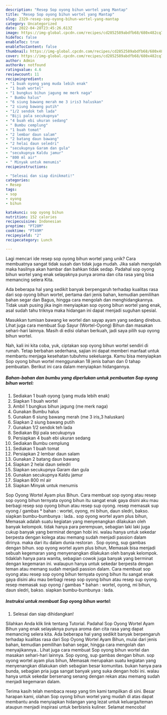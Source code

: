 ```yaml
---
description: "Resep Sop oyong bihun wortel yang Mantap"
title: "Resep Sop oyong bihun wortel yang Mantap"
slug: 2329-resep-sop-oyong-bihun-wortel-yang-mantap
category: Uncategorized
date: 2022-04-28T23:45:26.613Z
image: https://img-global.cpcdn.com/recipes/cd2852589abdfb68/680x482cq70/sop-oyong-bihun-wortel-foto-resep-utama.jpg
hideToc: false
enableToc: true
enableTocContent: false
thumbnail: https://img-global.cpcdn.com/recipes/cd2852589abdfb68/680x482cq70/sop-oyong-bihun-wortel-foto-resep-utama.jpg
cover: https://img-global.cpcdn.com/recipes/cd2852589abdfb68/680x482cq70/sop-oyong-bihun-wortel-foto-resep-utama.jpg
author: Admin
authorAv: notfound
ratingvalue: 4.6
reviewcount: 11
recipeingredient:
- "1 buah oyong yang muda lebih enak"
- "1 buah wortel"
- "1 bungkus bihun jagung me merk naga"
- " Bumbu halus"
- "6 siung bawang merah me 3 iris3 haluskan"
- "2 siung bawang putih"
- "1/2 sendok teh lada"
- "Biji pala secukupnya"
- "4 buah ebi ukuran sedang"
- " Bumbu cemplung"
- "1 buah tomat"
- "2 lembar daun salam"
- "2 batang daun bawang"
- "2 helai daun seledri"
- "secukupnya Garam dan gula"
- "secukupnya Kaldu jamur"
- "800 ml air"
- " Minyak untuk menumis"
recipeinstructions:

- "Selesai dan siap dinikmati!"
categories:
- Resep
tags:
- sop
- oyong
- bihun

katakunci: sop oyong bihun 
nutrition: 152 calories
recipecuisine: Indonesian
preptime: "PT28M"
cooktime: "PT49M"
recipeyield: "2"
recipecategory: Lunch

---
```





Lagi mencari ide resep sop oyong bihun wortel yang unik? Cara membuatnya sangat tidak susah dan tidak juga mudah. Jika salah mengolah maka hasilnya akan hambar dan bahkan tidak sedap. Padahal sop oyong bihun wortel yang enak selayaknya punya aroma dan cita rasa yang bisa memancing selera Kita.





Ada beberapa hal yang sedikit banyak berpengaruh terhadap kualitas rasa dari sop oyong bihun wortel, pertama dari jenis bahan, kemudian pemilihan bahan segar dan Bagus, hingga cara mengolah dan menghidangkannya. Tidak usah pusing jika ingin menyiapkan sop oyong bihun wortel yang enak,      asal sudah tahu triknya maka hidangan ini dapat menjadi suguhan spesial.














Masukkan tumisan bawang ke wortel dan sayap ayam yang sedang direbus. Lihat juga cara membuat Sup Sayur (Wortel-Oyong) Bihun dan masakan sehari-hari lainnya. Masih di edisi olahan berkuah, jadi saya pilih sup oyong bihun wortel.






Nah, kali ini kita coba, yuk, ciptakan sop oyong bihun wortel sendiri di rumah. Tetap berbahan sederhana, sajian ini dapat memberi manfaat untuk membantu menjaga kesehatan tubuhmu sekeluarga. Kamu bisa menyiapkan Sop oyong bihun wortel menggunakan 18 jenis bahan dan 0 tahap pembuatan. Berikut ini cara dalam menyiapkan hidangannya.

<!--inarticleads1-->

##### Bahan-bahan dan bumbu yang diperlukan untuk pembuatan Sop oyong bihun wortel:

1. Sediakan 1 buah oyong (yang muda lebih enak)
1. Siapkan 1 buah wortel
1. Ambil 1 bungkus bihun jagung (me merk naga)
1. Gunakan  Bumbu halus
1. Gunakan 6 siung bawang merah (me 3 iris,3 haluskan)
1. Siapkan 2 siung bawang putih
1. Gunakan 1/2 sendok teh lada
1. Sediakan Biji pala secukupnya
1. Persiapkan 4 buah ebi ukuran sedang
1. Sediakan  Bumbu cemplung
1. Sediakan 1 buah tomat
1. Persiapkan 2 lembar daun salam
1. Gunakan 2 batang daun bawang
1. Siapkan 2 helai daun seledri
1. Siapkan secukupnya Garam dan gula
1. Gunakan secukupnya Kaldu jamur
1. Siapkan 800 ml air
1. Siapkan  Minyak untuk menumis


Sop Oyong Wortel Ayam plus Bihun. Cara membuat sop oyong atau resep sop oyong bihun ternyata oyong bihun itu sangat enak gaya disini aku mau berbagi resep sop oyong bihun atau resep sup oyong. resep memasak sup oyong / gambas * bahan : wortel, oyong, mi bihun, daun sledri, bakso. siapkan bumbu-bumbunya : lada.. sop oyong wortel ayam plus bihun, Memasak adalah suatu kegiatan yang menyenangkan dilakukan oleh banyak kelompok. tidak hanya para perempuan, sebagian laki laki juga cukup banyak yang berminat dengan hobi ini. walau hanya untuk sekedar berpesta dengan kolega atau memang sudah menjadi passion dalam dirinya. maka dari itu dalam dunia restoran . Sop oyong, sup gambas dengan bihun. sop oyong wortel ayam plus bihun, Memasak bisa menjadi sebuah kegemaran yang menyenangkan dilakukan oleh banyak kelompok. tidaklah hanya para wanita, sebagian cowok juga banyak yang berminat dengan kegemaran ini. walaupun hanya untuk sekedar berpesta dengan teman atau memang sudah menjadi passion dalam. Cara membuat sop oyong atau resep sop oyong bihun ternyata oyong bihun itu sangat enak gaya disini aku mau berbagi resep sop oyong bihun atau resep sup oyong. resep memasak sup oyong / gambas * bahan : wortel, oyong, mi bihun, daun sledri, bakso. siapkan bumbu-bumbunya : lada. 

<!--inarticleads2-->

##### Instruksi untuk membuat Sop oyong bihun wortel:


1. Selesai dan siap dihidangkan!

Silahkan Anda klik link tentang Tutorial. Padahal Sop Oyong Wortel Ayam Bihun yang enak selayaknya punya aroma dan cita rasa yang dapat memancing selera kita. Ada beberapa hal yang sedikit banyak berpengaruh terhadap kualitas rasa dari Sop Oyong Wortel Ayam Bihun, mulai dari jenis bahan, kemudian pemilihan bahan segar, hingga cara mengolah dan menyajikannya.. Lihat juga cara membuat Sop oyong bihun wortel dan masakan sehari-hari lainnya. Sop oyong, sup gambas dengan bihun. sop oyong wortel ayam plus bihun, Memasak merupakan suatu kegiatan yang menyenangkan dilakukan oleh sebagian besar komunitas. bukan hanya para bunda, sebagian pria juga sangat banyak yang suka dengan hobi ini. walau hanya untuk sekedar bersenang senang dengan rekan atau memang sudah menjadi kegemaran dalam. 

Terima kasih telah membaca resep yang tim kami tampilkan di sini. Besar harapan kami, olahan Sop oyong bihun wortel yang mudah di atas dapat membantu anda menyiapkan hidangan yang lezat untuk keluarga/teman ataupun menjadi inspirasi untuk berbisnis kuliner. Selamat mencoba!
